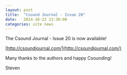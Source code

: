 ```yaml
---
layout: post
title:  "Csound Journal - Issue 20"
date:   2014-10-22 13:30:00
categories: site news 
---
```


The Csound Journal - Issue 20 is now available!

[http://csoundjournal.com/](http://csoundjournal.com/)

Many thanks to the authors and happy Csounding!

Steven
